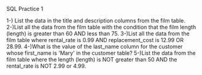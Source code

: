 SQL Practice 1

  1-) List the data in the title and description columns from the film table.
  2-)List all the data from the film table with the condition that the film length (length) is greater than 60 AND less than 75.
  3-)List all the data from the film table where rental_rate is 0.99 AND replacement_cost is 12.99 OR 28.99.
  4-)What is the value of the last_name column for the customer whose first_name is 'Mary' in the customer table?
  5-)List the data from the film table where the length (length) is NOT greater than 50 AND the rental_rate is NOT 2.99 or 4.99.
